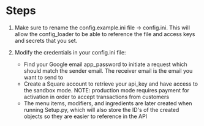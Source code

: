 # Steps

1. Make sure to rename the config.example.ini file -> config.ini. This will allow the config_loader to be able to reference the file and access keys and secrets that you set.

2. Modify the credentials in your config.ini file:

    - Find your Google email app_password to initiate a request which should match the sender email.
        The receiver email is the email you want to send to
    - Create a Square account to retrieve your api_key and have access to the sandbox mode.
        NOTE: production mode requires payment for activation in order to accept transactions from
          customers
    - The menu items, modifiers, and ingredients are later created when running Setup.py, which will also            store the ID's of the created objects so they are easier to reference in the API

